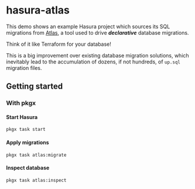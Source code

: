 # hasura-atlas

This demo shows an example Hasura project which sources its SQL migrations from [Atlas][atlas], a tool used to drive **_declarative_** database migrations.

Think of it like Terraform for your database!

This is a big improvement over existing database migration solutions, which inevitably lead to the accumulation of dozens, if not hundreds, of `up.sql` migration files.

## Getting started

### With pkgx

#### Start Hasura

```shell
pkgx task start
```

#### Apply migrations

```shell
pkgx task atlas:migrate
```

#### Inspect database

```shell
pkgx task atlas:inspect
```

[atlas]: https://atlasgo.io/

